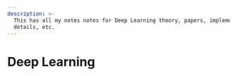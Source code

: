 ```yaml
---
description: >-
  This has all my notes notes for Deep Learning theory, papers, implementation
  details, etc.
---
```


# Deep Learning

